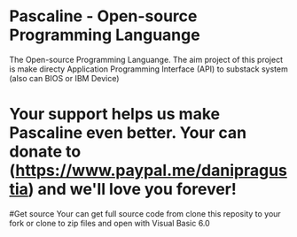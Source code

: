 Pascaline - Open-source Programming Languange
=============

The Open-source Programming Languange. The aim project of this project is make directy Application Programming Interface (API) to substack system (also can BIOS or IBM Device)

**Your support helps us make Pascaline even better. Your can donate to (https://www.paypal.me/danipragustia) and we'll love you forever!**
=============

#Get source
Your can get full source code from clone this reposity to your fork or clone to zip files and open with Visual Basic 6.0


